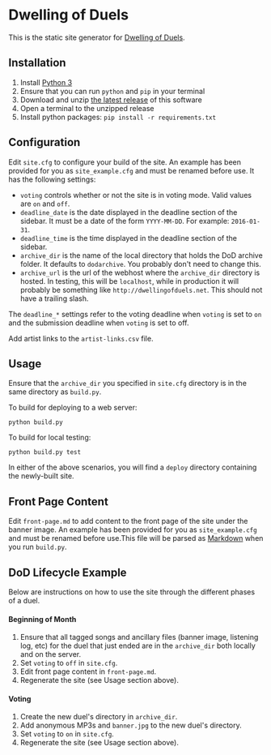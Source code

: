 # Dwelling of Duels

This is the static site generator for [Dwelling of Duels].

## Installation

1. Install [Python 3]
2. Ensure that you can run `python` and `pip` in your terminal
3. Download and unzip [the latest release] of this software
4. Open a terminal to the unzipped release
5. Install python packages: `pip install -r requirements.txt`

## Configuration

Edit `site.cfg` to configure your build of the site. An example has been
provided for you as `site_example.cfg` and must be renamed before use. It has
the following settings:

- `voting` controls whether or not the site is in voting mode. Valid values are
`on` and `off`.
- `deadline_date` is the date displayed in the deadline section of the sidebar.
It must be a date of the form `YYYY-MM-DD`. For example: `2016-01-31`.
- `deadline_time` is the time displayed in the deadline section of the sidebar.
- `archive_dir` is the name of the local directory that holds the DoD archive
folder. It defaults to `dodarchive`. You probably don't need to change this.
- `archive_url` is the url of the webhost where the `archive_dir` directory is 
hosted. In testing, this will be `localhost`, while in production it will
probably be something like `http://dwellingofduels.net`. This should
not have a trailing slash.

The `deadline_*` settings refer to the voting deadline when `voting` is set to
`on` and the submission deadline when `voting` is set to off.

Add artist links to the `artist-links.csv` file.

## Usage

Ensure that the `archive_dir` you specified in `site.cfg` directory is in the
same directory as `build.py`.

To build for deploying to a web server:

`python build.py`

To build for local testing:

`python build.py test`

In either of the above scenarios, you will find a `deploy` directory containing
the newly-built site.

## Front Page Content

Edit `front-page.md` to add content to the front page of the site under the
banner image. An example has been provided for you as `site_example.cfg` and
must be renamed before use.This file will be parsed as [Markdown] when you run
`build.py`.

## DoD Lifecycle Example

Below are instructions on how to use the site through the different phases of
a duel.

#### Beginning of Month

1. Ensure that all tagged songs and ancillary files (banner image, listening
   log, etc) for the duel that just ended are in the `archive_dir` both locally
   and on the server.
2. Set `voting` to `off` in `site.cfg`.
3. Edit front page content in `front-page.md`.
4. Regenerate the site (see Usage section above).

#### Voting

1. Create the new duel's directory in `archive_dir`.
2. Add anonymous MP3s and `banner.jpg` to the new duel's directory.
3. Set `voting` to `on` in `site.cfg`.
4. Regenerate the site (see Usage section above).

[Dwelling of Duels]: http://dwellingofduels.net/
[Python 3]: https://www.python.org/
[the latest release]: https://github.com/adamzap/dwelling-of-duels/releases/latest
[Markdown]: https://daringfireball.net/projects/markdown/syntax
